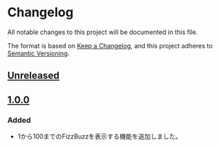 # Changelog

All notable changes to this project will be documented in this file.

The format is based on [Keep a Changelog](https://keepachangelog.com/en/1.0.0/),
and this project adheres to [Semantic Versioning](https://semver.org/spec/v2.0.0.html).

## [Unreleased]

## [1.0.0]

### Added

- 1から100までのFizzBuzzを表示する機能を追加しました。

[unreleased]: https://github.com/mazeneko/fizz-buzz/compare/1.0.0...develop
[1.0.0]: https://github.com/mazeneko/fizz-buzz/releases/tag/1.0.0
